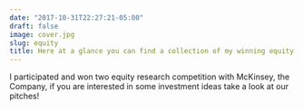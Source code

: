 ```yaml
---
date: "2017-10-31T22:27:21-05:00"
draft: false
image: cover.jpg
slug: equity
title: Here at a glance you can find a collection of my winning equity research pitches.
---
```


I participated and won two equity research competition with McKinsey, the Company, if you are interested in some investment ideas take a look at our pitches!

